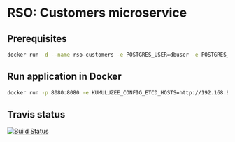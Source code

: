 # RSO: Customers microservice

## Prerequisites

```bash
docker run -d --name rso-customers -e POSTGRES_USER=dbuser -e POSTGRES_PASSWORD=postgres -e POSTGRES_DB=customer -p 5432:5432 postgres:latest
```

## Run application in Docker

```bash
docker run -p 8080:8080 -e KUMULUZEE_CONFIG_ETCD_HOSTS=http://192.168.99.100:2379 amela/customers
```

## Travis status 
[![Build Status](https://travis-ci.org/cloud-computing-project/customers.svg?branch=master)](https://travis-ci.org/cloud-computing-project/customers)